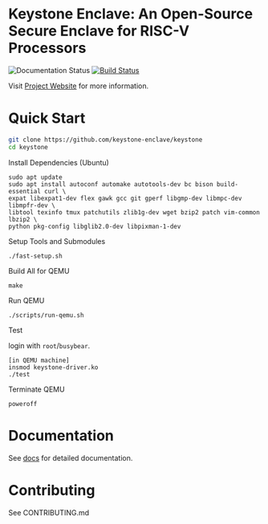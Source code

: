 # Keystone Enclave: An Open-Source Secure Enclave for RISC-V Processors

![Documentation Status](https://readthedocs.org/projects/keystone-enclave/badge/)
[![Build Status](https://travis-ci.org/keystone-enclave/keystone.svg?branch=master)](https://travis-ci.org/keystone-enclave/keystone/)

Visit [Project Website](https://keystone-enclave.org) for more information.

# Quick Start

```bash
git clone https://github.com/keystone-enclave/keystone
cd keystone
```

Install Dependencies (Ubuntu)

```
sudo apt update
sudo apt install autoconf automake autotools-dev bc bison build-essential curl \
expat libexpat1-dev flex gawk gcc git gperf libgmp-dev libmpc-dev libmpfr-dev \
libtool texinfo tmux patchutils zlib1g-dev wget bzip2 patch vim-common lbzip2 \
python pkg-config libglib2.0-dev libpixman-1-dev
```

Setup Tools and Submodules
```
./fast-setup.sh
```

Build All for QEMU
```
make
```

Run QEMU
```
./scripts/run-qemu.sh
```

Test

login with `root`/`busybear`.

```
[in QEMU machine]
insmod keystone-driver.ko
./test
```

Terminate QEMU
```
poweroff
```

# Documentation

See [docs](http://docs.keystone-enclave.org) for detailed documentation.

# Contributing

See CONTRIBUTING.md
